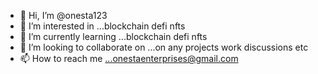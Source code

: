 - 👋 Hi, I’m @onesta123
- 👀 I’m interested in ...blockchain defi nfts
- 🌱 I’m currently learning ...blockchain defi nfts
- 💞️ I’m looking to collaborate on ...on any projects work discussions etc
- 📫 How to reach me ...onestaenterprises@gmail.com

<!---
onesta123/onesta123 is a ✨ special ✨ repository because its `README.md` (this file) appears on your GitHub profile.
You can click the Preview link to take a look at your changes.
--->
